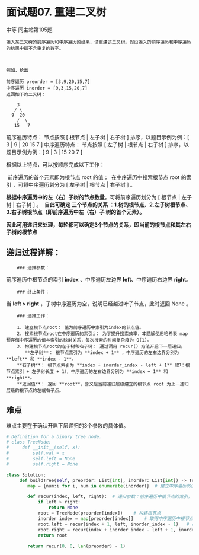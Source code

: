 # 面试题07. 重建二叉树

中等 同主站第105题

```
输入某二叉树的前序遍历和中序遍历的结果，请重建该二叉树。假设输入的前序遍历和中序遍历的结果中都不含重复的数字。

 

例如，给出

前序遍历 preorder = [3,9,20,15,7]
中序遍历 inorder = [9,3,15,20,7]
返回如下的二叉树：

    3
   / \
  9  20
    /  \
   15   7
```

前序遍历特点： 节点按照 [ 根节点 | 左子树 | 右子树 ] 排序，以题目示例为例：[ 3 | 9 | 20 15 7 ]
中序遍历特点： 节点按照 [ 左子树 | 根节点 | 右子树 ] 排序，以题目示例为例：[ 9 | 3 | 15 20 7 ]



根据以上特点，可以按顺序完成以下工作：

​	前序遍历的首个元素即为根节点 root 的值；
​	在中序遍历中搜索根节点 root 的索引 ，可将中序遍历划分为 [ 左子树 | 根节点 | 右子树 ] 。

​	**根据中序遍历中的左（右）子树的节点数量**，可将前序遍历划分为 [ 根节点 | 左子树 | 右子树 ] 。
​	**自此可确定 三个节点的关系 ：1.树的根节点、2.左子树根节点、3.右子树根节点（即前序遍历中左（右）子	树的首个元素）。**

**因此可用递归来处理，每轮都可以确定3个节点的关系，即当前的根节点和其左右子树的根节点**



## 递归过程详解：

		### 递推参数： 

前序遍历中根节点的索引 **index** 、中序遍历左边界 **left**、中序遍历右边界 **right**。

		### 终止条件：

 当 **left > right** ，子树中序遍历为空，说明已经越过叶子节点，此时返回 None 。

		### 递推工作：

  		1. 建立根节点root： 值为前序遍历中索引为index的节点值。
  		2. 搜索根节点root在中序遍历的索引i： 为了提升搜索效率，本题解使用哈希表 map 预存储中序遍历的值与索引的映射关系，每次搜索的时间复杂度为 O(1)。
  		3. 构建根节点root的左子树和右子树： 通过调用 recur() 方法开启下一层递归。
           **左子树**： 根节点索引为 **index + 1** ，中序遍历的左右边界分别为**left** 和 **index - 1**。
       	**右子树**： 根节点索引为 **index + inorder_index - left + 1**（即：根节点索引 + 左子树长度 + 1），中序遍历的左右边界分别为 **index + 1** 和 **right**。
       	**返回值**： 返回 **root**，含义是当前递归层级建立的根节点 root 为上一递归层级的根节点的左或右子点。

## 难点

难点主要在于确认开启下层递归的3个参数的具体值。

```python
# Definition for a binary tree node.
# class TreeNode:
#     def __init__(self, x):
#         self.val = x
#         self.left = None
#         self.right = None

class Solution:
     def buildTree(self, preorder: List[int], inorder: List[int]) -> TreeNode:
        map = {num:i for i, num in enumerate(inorder)}	# 建立中序遍历的值与索引的映射

        def recur(index, left, right):	# 递归参数：前序遍历中根节点的索引，中序遍历的左右边界索引
            if left > right:
                return None
            root = TreeNode(preorder[index])	# 构建根节点
            inorder_index = map[preorder[index]]	# 取得中序遍历中根节点的索引
            root.left = recur(index + 1, left, inorder_index - 1)	# 确定左子树的根节点，即开启下层递归
            root.right = recur(index + inorder_index - left + 1, inorder_index + 1, right)	# 确定右子树的根节点，即开启下层递归
            return root
        
        return recur(0, 0, len(preorder) - 1)
            
            

```

